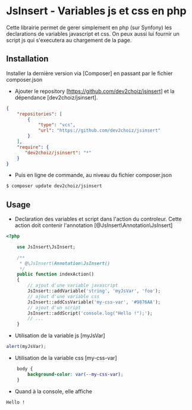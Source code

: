 # JsInsert - Variables js et css en php

Cette librairie permet de gerer simplement en php (sur Synfony) les declarations de variables javascript et css. 
On peux aussi lui fournir un script js qui s'executera au chargement de la page.


## Installation

Installer la dernière version via [Composer] en passant par le fichier composer.json

- Ajouter le repository [https://github.com/dev2choiz/jsinsert] et la dépendance [dev2choiz/jsinsert].
```composer.json
{
    "repositories": [
        {
            "type": "vcs",
            "url": "https://github.com/dev2choiz/jsinsert"
        }
    ],
    "require": {
       "dev2choiz/jsinsert": "*"
    }
}
```
- Puis en ligne de commande, au niveau du fichier composer.json
```bash
$ composer update dev2choiz/jsinsert
```


## Usage

- Declaration des variables et script dans l'action du controleur.
Cette action doit contenir l'annotation [@JsInsert\Annotation\JsInsert] 

```php
<?php

    use JsInsert\JsInsert;

    /**
     * @\JsInsert\Annotation\JsInsert()
     */
    public function indexAction()
    {
        // ajout d'une variable javascript
        JsInsert::addVariable('string', 'myJsVar', 'foo');
        // ajout d'une variable css
        JsInsert::addCssVariable('my-css-var', '#9876AA');
        // ajout d'un script
        JsInsert::addScript('console.log("Hello !");');
        // ...
    }
```

- Utilisation de la variable js [myJsVar]
```javascript
alert(myJsVar);
```

- Utilisation de la variable css [my-css-var]
```css
    body {
        background-color: var(--my-css-var);
    }
```
- Quand à la console, elle affiche 
```console
Hello !
```
